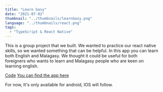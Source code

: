 ```yaml
---
title: "Learn Gasy"
date: "2021-07-02"
thumbnail: "../thumbnails/learnGasy.png"
language: "../thumbnails/react.png"
tags:
  - "TypeScript & React Native"
---
```


This is a group project that we built. We wanted to practice our react native skills, so we wanted something that can be helpful. In this app you can learn both English and Malagasy. We thought it could be useful for both foreigners who wants to learn and Malagasy people who are keen on learning english.

<a href='https://github.com/starjardin/https://github.com/onja-org/malagasy-rn-Thallium'>Code</a>
<a href='https://play.google.com/store/apps/details?id=com.learngasy&hl=en&gl=US'>You can find the app here</a>

For now, It's only available for android, IOS will follow.
